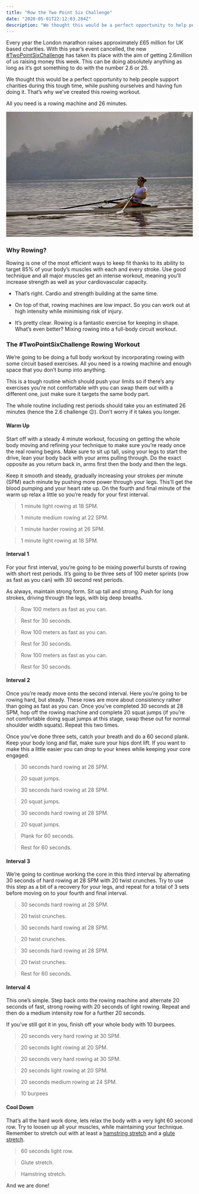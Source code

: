 ```yaml
---
title: "Row the Two Point Six Challenge"
date: "2020-05-01T22:12:03.284Z"
description: "We thought this would be a perfect opportunity to help people support charities during this tough time, while pushing ourselves and having fun doing it. All you need is a rowing machine and 26 minutes."
---
```


Every year the London marathon raises approximately £65 million for UK based charities. With this year’s event cancelled, the new [#TwoPointSixChallenge](https://www.twopointsixchallenge.co.uk/) has taken its place with the aim of getting 2.6million of us raising money this week. This can be doing absolutely anything as long as it’s got something to do with the number 2.6 or 26.

We thought this would be a perfect opportunity to help people support charities during this tough time, while pushing ourselves and having fun doing it. That’s why we’ve created this rowing workout.

All you need is a rowing machine and 26 minutes.

![26 Minute Rowing](row-3.jpg)

### Why Rowing?

Rowing is one of the most efficient ways to keep fit thanks to its ability to target 85% of your body’s muscles with each and every stroke. Use good technique and all major muscles get an intense workout, meaning you’ll increase strength as well as your cardiovascular capacity.

* That’s right. Cardio and strength building at the same time.

* On top of that, rowing machines are low impact. So you can work out at high intensity while minimising risk of injury.

* It’s pretty clear. Rowing is a fantastic exercise for keeping in shape. What’s even better? Mixing rowing into a full-body circuit workout.

### The #TwoPointSixChallenge Rowing Workout

We’re going to be doing a full body workout by incorporating rowing with some circuit based exercises. All you need is a rowing machine and enough space that you don’t bump into anything.

This is a tough routine which should push your limits so if there’s any exercises you’re not comfortable with you can swap them out with a different one, just make sure it targets the same body part.

The whole routine including rest periods should take you an estimated 26 minutes (hence the 2.6 challenge 😉). Don’t worry if it takes you longer.

#### Warm Up

Start off with a steady 4 minute workout, focusing on getting the whole body moving and refining your technique to make sure you’re ready once the real rowing begins. Make sure to sit up tall, using your legs to start the drive, lean your body back with your arms pulling through. Do the exact opposite as you return back in, arms first then the body and then the legs.

Keep it smooth and steady, gradually increasing your strokes per minute (SPM) each minute by pushing more power through your legs. This’ll get the blood pumping and your heart rate up. On the fourth and final minute of the warm up relax a little so you’re ready for your first interval.

> 1 minute light rowing at 18 SPM.

> 1 minute medium rowing at 22 SPM.

> 1 minute harder rowing at 26 SPM.

> 1 minute light rowing at 18 SPM.

#### Interval 1

For your first interval, you’re going to be mixing powerful bursts of rowing with short rest periods. It’s going to be three sets of 100 meter sprints (row as fast as you can) with 30 second rest periods.

As always, maintain strong form. Sit up tall and strong. Push for long strokes, driving through the legs, with big deep breaths.

> Row 100 meters as fast as you can.

> Rest for 30 seconds.

> Row 100 meters as fast as you can.

> Rest for 30 seconds.

> Row 100 meters as fast as you can.

> Rest for 30 seconds.

#### Interval 2

Once you’re ready move onto the second interval. Here you’re going to be rowing hard, but steady. These rows are more about consistency rather than going as fast as you can. Once you’ve completed 30 seconds at 28 SPM, hop off the rowing machine and complete 20 squat jumps (if you’re not comfortable doing squat jumps at this stage, swap these out for normal shoulder width squats). Repeat this two times.

Once you’ve done three sets, catch your breath and do a 60 second plank. Keep your body long and flat, make sure your hips dont lift. If you want to make this a little easier you can drop to your knees while keeping your core engaged.

> 30 seconds hard rowing at 28 SPM.

> 20 squat jumps.

> 30 seconds hard rowing at 28 SPM.

> 20 squat jumps.

> 30 seconds hard rowing at 28 SPM.

> 20 squat jumps.

> Plank for 60 seconds.

> Rest for 60 seconds.

#### Interval 3

We’re going to continue working the core in this third interval by alternating 30 seconds of hard rowing at 28 SPM with 20 twist crunches. Try to use this step as a bit of a recovery for your legs, and repeat for a total of 3 sets before moving on to your fourth and final interval.

>30 seconds hard rowing at 28 SPM.

>20 twist crunches.

>30 seconds hard rowing at 28 SPM.

>20 twist crunches.

>30 seconds hard rowing at 28 SPM.

>20 twist crunches.

>Rest for 60 seconds.

#### Interval 4

This one’s simple. Step back onto the rowing machine and alternate 20 seconds of fast, strong rowing with 20 seconds of light rowing. Repeat and then do a medium intensity row for a further 20 seconds.

If you’ve still got it in you, finish off your whole body with 10 burpees.

> 20 seconds very hard rowing at 30 SPM.

> 20 seconds light rowing at 20 SPM.

> 20 seconds very hard rowing at 30 SPM.

> 20 seconds light rowing at 20 SPM.

> 20 seconds medium rowing at 24 SPM.

> 10 burpees

#### Cool Down

That’s all the hard work done, lets relax the body with a very light 60 second row. Try to loosen up all your muscles, while maintaining your technique. Remember to stretch out with at least a [hamstring stretch](https://www.medicalnewstoday.com/articles/323703) and a [glute stretch](https://www.youtube.com/watch?v=gE6mJ0VjK7Y).

> 60 seconds light row.

> Glute stretch.

> Hamstring stretch.

And we are done!



